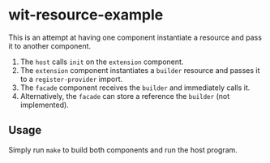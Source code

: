 # wit-resource-example

This is an attempt at having one component instantiate a resource and pass it to another component.

1. The `host` calls `init` on the `extension` component.
2. The `extension` component instantiates a `builder` resource and passes it to a `register-provider` import.
3. The `facade` component receives the `builder` and immediately calls it.
4. Alternatively, the `facade` can store a reference the `builder` (not implemented).

## Usage

Simply run `make` to build both components and run the host program.
